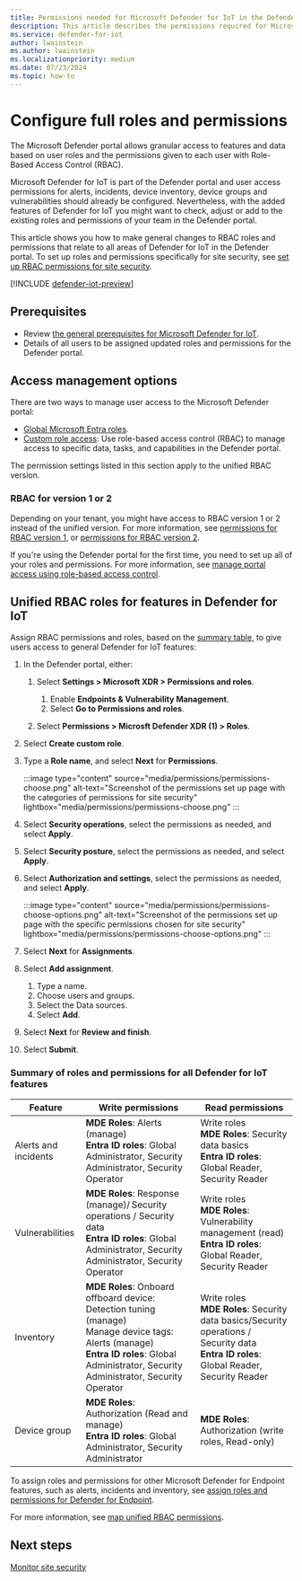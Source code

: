 ```yaml
---
title: Permissions needed for Microsoft Defender for IoT in the Defender portal
description: This article describes the permissions required for Microsoft Defender for IoT in the Microsoft Defender portal.
ms.service: defender-for-iot
author: lwainstein
ms.author: lwainstein
ms.localizationpriority: medium
ms.date: 07/23/2024
ms.topic: how-to
---
```


# Configure full roles and permissions
<!-- ok to use term configure instead of set up?-->
The Microsoft Defender portal allows granular access to features and data based on user roles and the permissions given to each user with Role-Based Access Control (RBAC).
<!-- are we assigning to the defender portal, MDE, Microsoft Defender for Endpoint -->
Microsoft Defender for IoT is part of the Defender portal and user access permissions for alerts, incidents, device inventory, device groups and vulnerabilities should already be configured. Nevertheless, with the added features of Defender for IoT you might want to check, adjust or add to the existing roles and permissions of your team in the Defender portal.
<!-- are we assigning to the defender portal, MDE, Microsoft Defender for Endpoint how to write the line below? -->
This article shows you how to make general changes to RBAC roles and permissions that relate to all areas of Defender for IoT in the Defender portal. To set up roles and permissions specifically for site security, see [set up RBAC permissions for site security](set-up-rbac.md).  

[!INCLUDE [defender-iot-preview](../includes//defender-for-iot-defender-public-preview.md)]

## Prerequisites

- Review [the general prerequisites for Microsoft Defender for IoT](prerequisites.md).
- Details of all users to be assigned updated roles and permissions for the Defender portal.

## Access management options

There are two ways to manage user access to the Microsoft Defender portal:

- [Global Microsoft Entra roles](/entra/identity/role-based-access-control/permissions-reference).
- [Custom role access](/defender-xdr/custom-roles): Use role-based access control (RBAC) to manage access to specific data, tasks, and capabilities in the Defender portal.

The permission settings listed in this section apply to the unified RBAC version.

### RBAC for version 1 or 2

Depending on your tenant, you might have access to RBAC version 1 or 2 instead of the unified version. For more information, see [permissions for RBAC version 1](/defender-endpoint/prepare-deployment), or [permissions for RBAC version 2](/defender-endpoint/user-roles#permission-options).

If you're using the Defender portal for the first time, you need to set up all of your roles and permissions. For more information, see [manage portal access using role-based access control](/defender-xdr/manage-rbac).

## Unified RBAC roles for features in Defender for IoT

Assign RBAC permissions and roles, based on the [summary table](#summary-of-roles-and-permissions-for-all-defender-for-iot-features), to give users access to general Defender for IoT<!-- Endpoint ?--> features:

1. In the Defender portal, either:
    1. Select **Settings > Microsoft XDR > Permissions and roles**.
        1. Enable **Endpoints & Vulnerability Management**.
        1. Select **Go to Permissions and roles**.

    1. Select **Permissions > Microsft Defender XDR (1) > Roles**.

1. Select **Create custom role**.
1. Type a **Role name**, and select **Next** for **Permissions**.

    :::image type="content" source="media/permissions/permissions-choose.png" alt-text="Screenshot of the permissions set up page with the categories of permissions for site security" lightbox="media/permissions/permissions-choose.png" :::

1. Select **Security operations**, select the permissions as needed, and select **Apply**.
1. Select **Security posture**, select the permissions as needed, and select **Apply**.
1. Select **Authorization and settings**, select the permissions as needed, and select **Apply**.

    :::image type="content" source="media/permissions/permissions-choose-options.png" alt-text="Screenshot of the permissions set up page with the specific permissions chosen for site security" lightbox="media/permissions/permissions-choose-options.png" :::

1. Select **Next** for **Assignments**.
1. Select **Add assignment**.
    1. Type a name.
    1. Choose users and groups.
    1. Select the Data sources.
    1. Select **Add**.
1. Select **Next** for **Review and finish**.
1. Select **Submit**.

### Summary of roles and permissions for all Defender for IoT features
<!-- MDE roles change to permissions-->
| Feature | Write permissions | Read permissions |
|---|----|---|
|Alerts and incidents| **MDE Roles**: Alerts (manage) <br> **Entra ID roles**: Global Administrator, Security Administrator, Security Operator| Write roles<br> **MDE Roles**: Security data basics<br>**Entra ID roles**: Global Reader, Security Reader |
|Vulnerabilities | **MDE Roles**: Response (manage)/ Security operations / Security data <br>**Entra ID roles**: Global Administrator, Security Administrator, Security Operator | Write roles<br> **MDE Roles**: Vulnerability management (read) <br> **Entra ID roles**: Global Reader, Security Reader |
|Inventory| **MDE Roles**: Onboard offboard device: Detection tuning (manage) <br> Manage device tags: Alerts (manage) <br>**Entra ID roles**: Global Administrator, Security Administrator, Security Operator | Write roles <br>**MDE Roles**: Security data basics/Security operations / Security data <br> **Entra ID roles**: Global Reader, Security Reader |
|Device group| **MDE Roles**: Authorization (Read and manage) <br>**Entra ID roles**: Global Administrator, Security Administrator |**MDE Roles**: Authorization (write roles, Read-only) |

To assign roles and permissions for other Microsoft Defender for Endpoint features, such as alerts, incidents and inventory, see [assign roles and permissions for Defender for Endpoint](/defender-endpoint/prepare-deployment).

For more information, see [map unified RBAC permissions](/defender-xdr/compare-rbac-roles#microsoft-entra-global-roles-access).

## Next steps

[Monitor site security](monitor-site-security.md)
